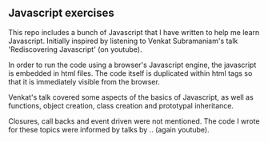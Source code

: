 Javascript exercises
--

This repo includes a bunch of Javascript that I have written to help me learn Javascript. Initially inspired by listening to Venkat Subramaniam's talk 'Rediscovering Javascript' (on youtube).

In order to run the code using a browser's Javascript engine, the javascript is embedded in html files. The code itself is duplicated within html tags so that it is immediately visible from the browser.

Venkat's talk covered some aspects of the basics of Javascript, as well as functions, object creation, class creation and prototypal inheritance.

Closures, call backs and event driven were not mentioned. The code I wrote for these topics were informed by talks by .. (again youtube).

